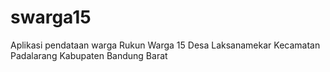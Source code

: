 # swarga15
Aplikasi pendataan warga Rukun Warga 15 Desa Laksanamekar Kecamatan Padalarang Kabupaten Bandung Barat

